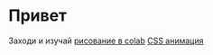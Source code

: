 # Привет
Заходи и изучай
<a href="https://colab.research.google.com/github/huggingface/notebooks/blob/main/diffusers/stable_diffusion.ipynb#scrollTo=yEErJFjlrSWS">рисование в colab<a/>
<a href="https://freefrontend.com/css-animation-examples/">CSS анимация<a/>
